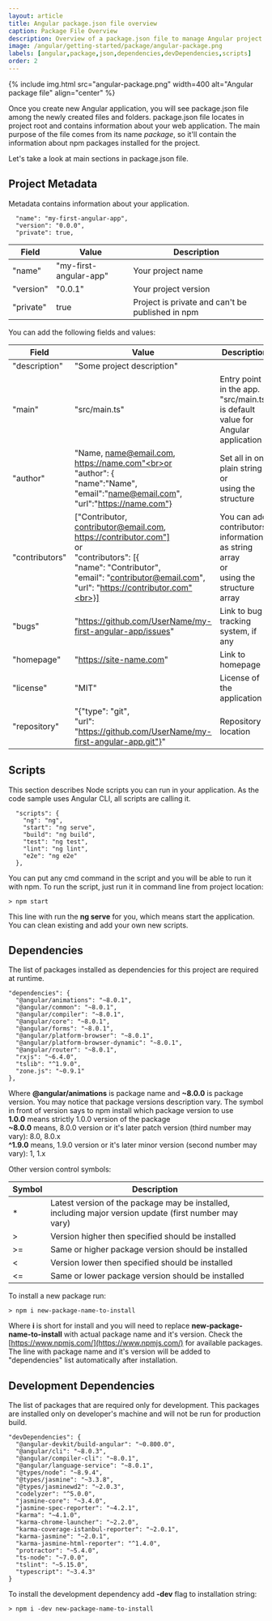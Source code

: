```yaml
---
layout: article
title: Angular package.json file overview
caption: Package File Overview
description: Overview of a package.json file to manage Angular project
image: /angular/getting-started/package/angular-package.png
labels: [angular,package,json,dependencies,devDependencies,scripts]
order: 2
---
```

{% include img.html src="angular-package.png" width=400 alt="Angular package file" align="center" %}

Once you create new Angular application, you will see package.json file among the newly created files and folders. package.json file locates in project root and contains information about your web application. The main purpose of the file comes from its name *package*, so it'll contain the information about npm packages installed for the project.<br>

Let's take a look at main sections in package.json file.

## Project Metadata

Metadata contains information about your application.

~~~
  "name": "my-first-angular-app",
  "version": "0.0.0",
  "private": true,
~~~

Field         | Value                          | Description
--------------|--------------------------------|-----------
"name" | "my-first-angular-app"     | Your project name
"version" | "0.0.1" | Your project version
"private" | true | Project is private and can't be published in npm

You can add the following fields and values:

Field         | Value                          | Description
--------------|--------------------------------|-----------
"description" | "Some project description"     |
"main"        | "src/main.ts"                  | Entry point in the app. "src/main.ts" is default value for Angular application
"author"      | "Name, name@email.com, https://name.com"<br>or<br>"author": { <br> "name":"Name",<br>"email":"name@email.com",<br>"url":"https://name.com"} | Set all in one plain string <br> or <br> using the structure
"contributors"| ["Contributor, contributor@email.com, https://contributor.com"]<br>or<br>"contributors": [{<br>"name": "Contributor",<br>"email": "contributor@email.com",<br>"url": "https://contributor.com"<br>}]<br>  | You can add contributors information as string array<br>or<br>using the structure array
"bugs"        | "https://github.com/UserName/my-first-angular-app/issues"  | Link to bug tracking system, if any
"homepage"    | "https://site-name.com"                               | Link to homepage
"license"     | "MIT"                                                 | License of the application
"repository"  | "{"type": "git",<br> "url": "https://github.com/UserName/my-first-angular-app.git"}"                   | Repository location

## Scripts

This section describes Node scripts you can run in your application. As the code sample uses Angular CLI, all scripts are calling it.

~~~
  "scripts": {
    "ng": "ng",
    "start": "ng serve",
    "build": "ng build",
    "test": "ng test",
    "lint": "ng lint",
    "e2e": "ng e2e"
  },
~~~

You can put any cmd command in the script and you will be able to run it with npm. To run the script, just run it in command line from project location:

~~~
> npm start
~~~

This line with run the **ng serve** for you, which means start the application. You can clean existing and add your own new scripts.

## Dependencies

The list of packages installed as dependencies for this project are required at runtime.

~~~
"dependencies": {
  "@angular/animations": "~8.0.1",
  "@angular/common": "~8.0.1",
  "@angular/compiler": "~8.0.1",
  "@angular/core": "~8.0.1",
  "@angular/forms": "~8.0.1",
  "@angular/platform-browser": "~8.0.1",
  "@angular/platform-browser-dynamic": "~8.0.1",
  "@angular/router": "~8.0.1",
  "rxjs": "~6.4.0",
  "tslib": "^1.9.0",
  "zone.js": "~0.9.1"
},
~~~

Where **@angular/animations** is package name and **~8.0.0** is package version. You may notice that package versions description vary. The symbol in front of version says to npm install which package version to use<br>
**1.0.0** means strictly 1.0.0 version of the package<br>
**~8.0.0** means, 8.0.0 version or it's later patch version (third number may vary): 8.0, 8.0.x<br>
**^1.9.0** means, 1.9.0 version or it's later minor version (second number may vary): 1, 1.x <br>

Other version control symbols:

Symbol         | Description      
---------------|------------------
*  | Latest version of the package may be installed, including major version update (first number may vary)
>  | Version higher then specified should be installed
>= | Same or higher package version should be installed
<  | Version lower then specified should be installed
<= | Same or lower package version should be installed 

To install a new package run:

~~~
> npm i new-package-name-to-install
~~~

Where **i** is short for install and you will need to replace **new-package-name-to-install** with actual package name and it's version. Check the [https://www.npmjs.com/](https://www.npmjs.com/) for available packages. The line with package name and it's version will be added to "dependencies" list automatically after installation.

## Development Dependencies

The list of packages that are required only for development. This packages are installed only on developer's machine and will not be run for production build.

~~~
"devDependencies": {
  "@angular-devkit/build-angular": "~0.800.0",
  "@angular/cli": "~8.0.3",
  "@angular/compiler-cli": "~8.0.1",
  "@angular/language-service": "~8.0.1",
  "@types/node": "~8.9.4",
  "@types/jasmine": "~3.3.8",
  "@types/jasminewd2": "~2.0.3",
  "codelyzer": "^5.0.0",
  "jasmine-core": "~3.4.0",
  "jasmine-spec-reporter": "~4.2.1",
  "karma": "~4.1.0",
  "karma-chrome-launcher": "~2.2.0",
  "karma-coverage-istanbul-reporter": "~2.0.1",
  "karma-jasmine": "~2.0.1",
  "karma-jasmine-html-reporter": "^1.4.0",
  "protractor": "~5.4.0",
  "ts-node": "~7.0.0",
  "tslint": "~5.15.0",
  "typescript": "~3.4.3"
}
~~~

To install the development dependency add **-dev** flag to installation string:

~~~
> npm i -dev new-package-name-to-install
~~~
